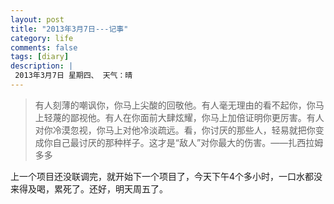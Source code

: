```yaml
---
layout: post
title: "2013年3月7日---记事"
category: life
comments: false
tags: [diary]
description: |
 2013年3月7日 星期四、 天气：晴
---
```


> 有人刻薄的嘲讽你，你马上尖酸的回敬他。有人毫无理由的看不起你，你马上轻蔑的鄙视他。有人在你面前大肆炫耀，你马上加倍证明你更厉害。有人对你冷漠忽视，你马上对他冷淡疏远。看，你讨厌的那些人，轻易就把你变成你自己最讨厌的那种样子。这才是“敌人”对你最大的伤害。——扎西拉姆多多

上一个项目还没联调完，就开始下一个项目了，今天下午4个多小时，一口水都没来得及喝，累死了。还好，明天周五了。




